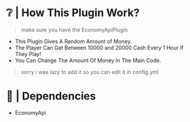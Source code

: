 # ❔ | How This Plugin Work?

> make sure you have the EconomyApiPlugin

- This Plugin Gives A Random Amount of Money.
- The Player Can Get Between 10000 and 20000 Cash Every 1 Hour If They Play!
- You Can Change The Amount Of Money In The Main Code.

> sorry i was lazy to add it so you can edit it in config.yml

# 🔑 | Dependencies

- EconomyApi 
